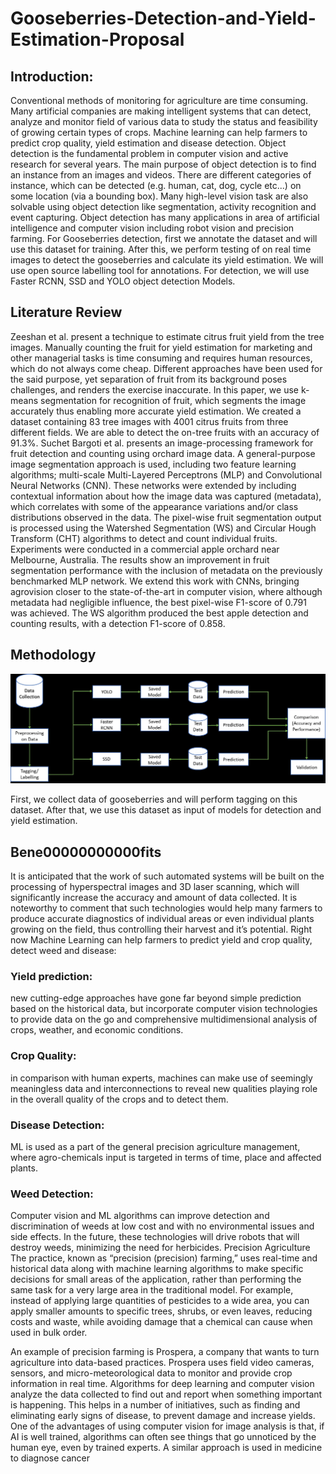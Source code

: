 # Gooseberries-Detection-and-Yield-Estimation-Proposal

## Introduction:
Conventional methods of monitoring for agriculture are time consuming. Many artificial companies are making intelligent systems that can detect, analyze and monitor field of various data to study the status and feasibility of growing certain types of crops. Machine learning can help farmers to predict crop quality, yield estimation and disease detection. Object detection is the fundamental problem in computer vision and active research for several years. The main purpose of object detection is to find an instance from an images and videos. There are different categories of instance, which can be detected (e.g. human, cat, dog, cycle etc...) on some location (via a bounding box). Many high-level vision task are also solvable using object detection like segmentation, activity recognition and event capturing. Object detection has many applications in area of artificial intelligence and computer vision including robot vision and precision farming. For Gooseberries detection, first we annotate the dataset and will use this dataset for training. After this, we perform testing of on real time images to detect the gooseberries and calculate its yield estimation. We will use open source labelling tool for annotations. For detection, we will use Faster RCNN, SSD and YOLO object detection Models.


## Literature Review
Zeeshan et al. present a technique to estimate citrus fruit yield from the tree images. Manually counting the fruit for yield estimation for marketing and other managerial tasks is time consuming and requires human resources, which do not always come cheap. Different approaches have been used for the said purpose, yet separation of fruit from its background poses challenges, and renders the exercise inaccurate. In this paper, we use k-means segmentation for recognition of fruit, which segments the image accurately thus enabling more accurate yield estimation. We created a dataset containing 83 tree images with 4001 citrus fruits from three different fields. We are able to detect the on-tree fruits with an accuracy of 91.3%.
Suchet Bargoti et al. presents an image-processing framework for fruit detection and counting using orchard image data. A general-purpose image segmentation approach is used, including two feature learning algorithms; multi-scale Multi-Layered Perceptrons (MLP) and Convolutional Neural Networks (CNN). These networks were extended by including contextual information about how the image data was captured (metadata), which correlates with some of the appearance variations and/or class distributions observed in the data. The pixel-wise fruit segmentation output is processed using the Watershed Segmentation (WS) and Circular Hough Transform (CHT) algorithms to detect and count individual fruits. Experiments were conducted in a commercial apple orchard near Melbourne, Australia. The results show an improvement in fruit segmentation performance with the inclusion of metadata on the previously benchmarked
MLP network. We extend this work with CNNs, bringing agrovision closer to the state-of-the-art in computer vision, where although metadata had negligible influence, the best pixel-wise F1-score of 0.791 was achieved. The WS algorithm produced the best apple detection and counting results, with a detection F1-score of 0.858.


## Methodology
![Methodology.jpg](Methodology.jpg)


First, we collect data of gooseberries and will perform tagging on this dataset. After that, we use this dataset as input of models for detection and yield estimation.


## Bene00000000000fits
It is anticipated that the work of such automated systems will be built on the processing of hyperspectral images and 3D laser scanning, which will significantly increase the accuracy and amount of data collected. It is noteworthy to comment that such technologies would help many farmers to produce accurate diagnostics of individual areas or even individual plants growing on the field, thus controlling their harvest and it’s potential. Right now Machine Learning can help farmers to predict yield and crop quality, detect weed and disease:
### Yield prediction: 
new cutting-edge approaches have gone far beyond simple prediction based on the historical data, but incorporate computer vision technologies to provide data on the go and comprehensive multidimensional analysis of crops, weather, and economic conditions.

### Crop Quality: 
in comparison with human experts, machines can make use of seemingly meaningless data and interconnections to reveal new qualities playing role in the overall quality of the crops and to detect them.

### Disease Detection: 
ML is used as a part of the general precision agriculture management, where agro-chemicals input is targeted in terms of time, place and affected plants.
### Weed Detection: 
Computer vision and ML algorithms can improve detection and discrimination of weeds at low cost and with no environmental issues and side effects. In the future, these technologies will drive robots that will destroy weeds, minimizing the need for herbicides.
Precision Agriculture
The practice, known as “precision (precision) farming,” uses real-time and historical data along with machine learning algorithms to make specific decisions for small areas of the application, rather than performing the same task for a very large area in the traditional model. For example, instead of applying large quantities of pesticides to a wide area, you can apply smaller amounts to specific trees, shrubs, or even leaves, reducing costs and waste, while avoiding damage that a chemical can cause when used in bulk order.


An example of precision farming is Prospera, a company that wants to turn agriculture into data-based practices. Prospera uses field video cameras, sensors, and micro-meteorological data to monitor and provide crop information in real time. Algorithms for deep learning and computer vision analyze the data collected to find out and report when something important is happening. This helps in a number of initiatives, such as finding and eliminating early signs of disease, to prevent damage and increase yields. One of the advantages of using computer vision for image analysis is that, if AI is well trained, algorithms can often see things that go unnoticed by the human eye, even by trained experts. A similar approach is used in medicine to diagnose cancer
